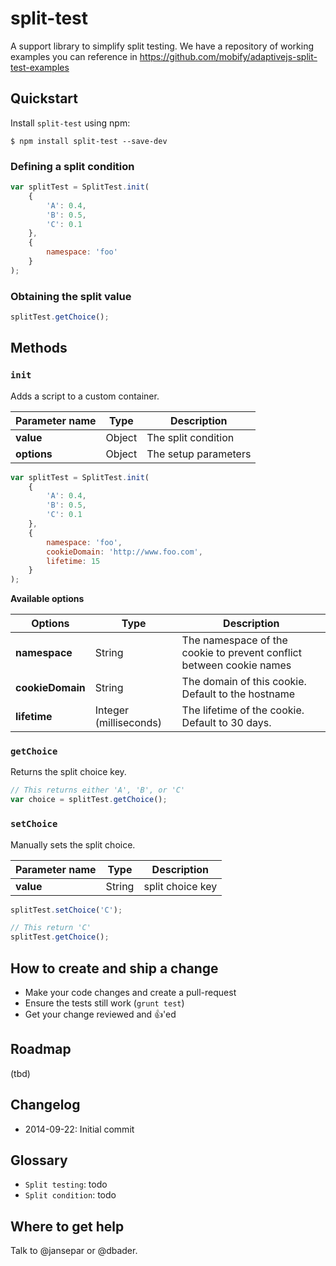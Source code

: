 # split-test

A support library to simplify split testing. We have a repository of working examples you can reference in https://github.com/mobify/adaptivejs-split-test-examples

## Quickstart

Install `split-test` using npm:

    $ npm install split-test --save-dev

### Defining a split condition

```js
var splitTest = SplitTest.init(
	{
		'A': 0.4,
		'B': 0.5,
		'C': 0.1
	},
	{
		namespace: 'foo'
	}
);
```

### Obtaining the split value

```js
splitTest.getChoice();
```

## Methods

### `init`

Adds a script to a custom container.

| Parameter name | Type | Description |
|----------------|-------------|-----|
| **value** | Object | The split condition |
| **options** | Object | The setup parameters |

```js
var splitTest = SplitTest.init(
	{
		'A': 0.4,
		'B': 0.5,
		'C': 0.1
	},
	{
		namespace: 'foo',
		cookieDomain: 'http://www.foo.com',
		lifetime: 15
	}
);
```
**Available options**

| Options | Type | Description |
|----------------|-------------|------|
| **namespace** | String | The namespace of the cookie to prevent conflict between cookie names |
| **cookieDomain** | String | The domain of this cookie. Default to the hostname |
| **lifetime** | Integer (milliseconds) | The lifetime of the cookie. Default to 30 days. |

### `getChoice`

Returns the split choice key.

```js
// This returns either 'A', 'B', or 'C'
var choice = splitTest.getChoice();
```
### `setChoice`

Manually sets the split choice.

| Parameter name | Type | Description |
|----------------|-------------|-----------|
| **value** | String | split choice key |

```js
splitTest.setChoice('C');

// This return 'C'
splitTest.getChoice();
```

## How to create and ship a change

* Make your code changes and create a pull-request
* Ensure the tests still work (`grunt test`)
* Get your change reviewed and :+1:'ed

## Roadmap

(tbd)

## Changelog

* 2014-09-22: Initial commit

## Glossary

* `Split testing`: todo
* `Split condition`: todo

## Where to get help

Talk to @jansepar or @dbader.
